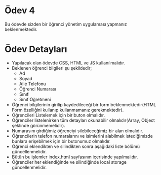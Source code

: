 # Ödev 4

Bu ödevde sizden bir öğrenci yönetim uygulaması yapmanız beklenmektedir.

# Ödev Detayları

- Yapılacak olan ödevde CSS, HTML ve JS kullanılmalıdır.
- Beklenen öğrenci bilgileri şu şekildedir;
    - Ad
    - Soyad
    - Aile Telefonu
    - Öğrenci Numarası
    - Sınıfı
    - Sınıf Öğretmeni
- Öğrenci bilgilerinin girilip kaydedileceği bir form beklenmektedir(HTML Form özelliğini kullanıp kullanmamanız gerekmektedir).
- Öğrencileri Listelemek için bir buton olmalıdır.
- Öğrenciler listelenirken tüm detayları okunabilir olmalıdır(Array, Object şeklinde görünmemelidir).
- Numarasını girdiğimiz öğrenciyi silebileceğimiz bir alan olmalıdır.
- Öğrencilerin telefon numaralarını ve isimlerini alabilmek istediğimizde bunlara erişebilmek için bir butonumuz olmalıdır.
- Öğrenci eklendikten ve silindikten sonra aşağıdaki liste bölümü güncellenmelidir.
- Bütün bu işlemler index.html sayfasının içerisinde yapılmalıdır.
- Öğrenciler her eklendiğinde ve silindiğinde local storage güncellenmelidir.
